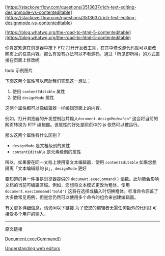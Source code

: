 [https://stackoverflow.com/questions/3513637/rich-text-editing-designmode-vs-contenteditable](https://stackoverflow.com/questions/3513637/rich-text-editing-designmode-vs-contenteditable)

[https://blog.whatwg.org/the-road-to-html-5-contenteditable](https://blog.whatwg.org/the-road-to-html-5-contenteditable)

你肯定知道在浏览器中按下 F12 打开开发者工具，在其中修改源代码就可以更改网页上的任意内容。那么有没有办法可以不看源码，通过「所见即所得」的方式直接在页面上修改呢

todo 示例图片

下面这两个属性可以帮助我们实现这一想法：

1. 使用 `contentEditable` 属性
1. 使用 `designMode` 属性



这两个属性都可以像编辑器一样编辑页面上的内容。

例如，打开浏览器的开发控制台并输入`document.designMode="on"` 这会将当前的网页转换为 RTF 编辑器。该属性的好处是网页中的 js 依然可以被运行。

那么这两个属性有什么区别？

- `designMode` 是文档级别的属性
- `contentEditable` 是元素级别的属性



所以，如果要在同一文档上使用富文本编辑器，使用 `contentEditable`
如果您想隔离「文本编辑器的 js」，`designMode` 更好


要知道的另一件事是浏览器提供的 `document.execCommand()` 函数。此功能会影响文档的当前可编辑区域。例如，您想将文本模式更改为粗体，使用 `document.execCommand('bold')` 这将在选择或插入时切换粗体。标准命令涵盖了大多数常见用例，但是您仍然可以使用多个命令的组合来创建编辑器。


有关更多详细信息，请访问以下链接
为了使您的编辑者无需任何额外的代码即可接受多个用户的输入， 

---

原文链接

[Document.execCommand()](https://developer.mozilla.org/en-US/docs/Web/API/Document/execCommand)

[Understanding web editors](https://medium.com/@peeyush.pathak18/understanding-web-editors-950603e5e721)